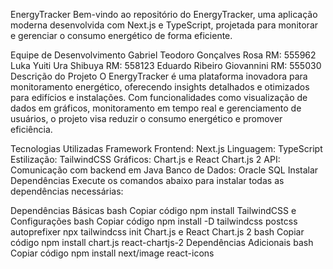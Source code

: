 EnergyTracker
Bem-vindo ao repositório do EnergyTracker, uma aplicação moderna desenvolvida com Next.js e TypeScript, projetada para monitorar e gerenciar o consumo energético de forma eficiente.

Equipe de Desenvolvimento
Gabriel Teodoro Gonçalves Rosa
RM: 555962
Luka Yuiti Ura Shibuya
RM: 558123
Eduardo Ribeiro Giovannini
RM: 555030
Descrição do Projeto
O EnergyTracker é uma plataforma inovadora para monitoramento energético, oferecendo insights detalhados e otimizados para edifícios e instalações. Com funcionalidades como visualização de dados em gráficos, monitoramento em tempo real e gerenciamento de usuários, o projeto visa reduzir o consumo energético e promover eficiência.

Tecnologias Utilizadas
Framework Frontend: Next.js
Linguagem: TypeScript
Estilização: TailwindCSS
Gráficos: Chart.js e React Chart.js 2
API: Comunicação com backend em Java
Banco de Dados: Oracle SQL
Instalar Dependências
Execute os comandos abaixo para instalar todas as dependências necessárias:

Dependências Básicas
bash
Copiar código
npm install
TailwindCSS e Configurações
bash
Copiar código
npm install -D tailwindcss postcss autoprefixer
npx tailwindcss init
Chart.js e React Chart.js 2
bash
Copiar código
npm install chart.js react-chartjs-2
Dependências Adicionais
bash
Copiar código
npm install next/image react-icons

